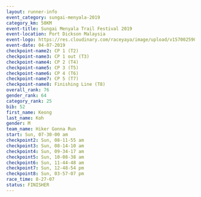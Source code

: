 ```yaml
---
layout: runner-info 
event_category: sungai-menyala-2019 
category_km: 50KM 
event-title: Sungai Menyala Trail Festival 2019 
event-location: Port Dickson Malaysia 
event-logo: https://res.cloudinary.com/raceyaya/image/upload/v1570025907/logo/smft_rwzxh1.jpg 
event-date: 04-07-2019 
checkpoint-name2: CP 1 (T2) 
checkpoint-name3: CP 1 out (T3) 
checkpoint-name4: CP 2 (T4) 
checkpoint-name5: CP 3 (T5) 
checkpoint-name6: CP 4 (T6) 
checkpoint-name7: CP 5 (T7) 
checkpoint-name8: Finishing Line (T8) 
overall_rank: 76
gender_rank: 64
category_rank: 25
bib: 52
first_name: Keong
last_name: Koh
gender: M
team_name: Hiker Gonna Run
start: Sun, 07-30-00 am
checkpoint2: Sun, 08-11-55 am
checkpoint3: Sun, 08-14-10 am
checkpoint4: Sun, 09-34-17 am
checkpoint5: Sun, 10-08-38 am
checkpoint6: Sun, 11-44-48 am
checkpoint7: Sun, 12-48-54 pm
checkpoint8: Sun, 03-57-07 pm
race_time: 8-27-07
status: FINISHER
---
```

